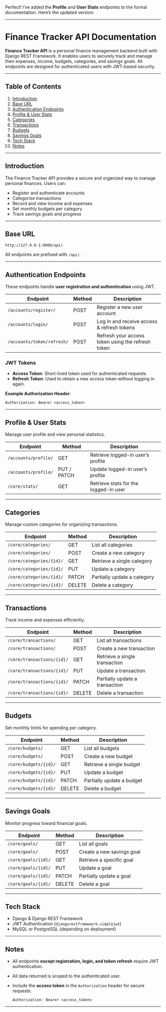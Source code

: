 Perfect! I’ve added the **Profile** and **User Stats** endpoints to the formal documentation. Here’s the updated version:

---

# Finance Tracker API Documentation

**Finance Tracker API** is a personal finance management backend built with Django REST Framework. It enables users to securely track and manage their expenses, income, budgets, categories, and savings goals. All endpoints are designed for authenticated users with JWT-based security.

---

## Table of Contents

1. [Introduction](#introduction)
2. [Base URL](#base-url)
3. [Authentication Endpoints](#authentication-endpoints)
4. [Profile & User Stats](#profile--user-stats)
5. [Categories](#categories)
6. [Transactions](#transactions)
7. [Budgets](#budgets)
8. [Savings Goals](#savings-goals)
9. [Tech Stack](#tech-stack)
10. [Notes](#notes)

---

## Introduction

The Finance Tracker API provides a secure and organized way to manage personal finances. Users can:

* Register and authenticate accounts
* Categorize transactions
* Record and view income and expenses
* Set monthly budgets per category
* Track savings goals and progress

---

## Base URL

```
http://127.0.0.1:8000/api/
```

All endpoints are prefixed with `/api/`.

---

## Authentication Endpoints

These endpoints handle **user registration and authentication** using JWT.

| Endpoint                   | Method | Description                                       |
| -------------------------- | ------ | ------------------------------------------------- |
| `/accounts/register/`      | POST   | Register a new user account                       |
| `/accounts/login/`         | POST   | Log in and receive access & refresh tokens        |
| `/accounts/token/refresh/` | POST   | Refresh your access token using the refresh token |

### JWT Tokens

* **Access Token**: Short-lived token used for authenticated requests.
* **Refresh Token**: Used to obtain a new access token without logging in again.

**Example Authorization Header**:

```
Authorization: Bearer <access_token>
```

---

## Profile & User Stats

Manage user profile and view personal statistics.

| Endpoint             | Method      | Description                           |
| -------------------- | ----------- | ------------------------------------- |
| `/accounts/profile/` | GET         | Retrieve logged-in user’s profile     |
| `/accounts/profile/` | PUT / PATCH | Update logged-in user’s profile       |
| `/core/stats/`       | GET         | Retrieve stats for the logged-in user |

---

## Categories

Manage custom categories for organizing transactions.

| Endpoint                 | Method | Description                 |
| ------------------------ | ------ | --------------------------- |
| `/core/categories/`      | GET    | List all categories         |
| `/core/categories/`      | POST   | Create a new category       |
| `/core/categories/{id}/` | GET    | Retrieve a single category  |
| `/core/categories/{id}/` | PUT    | Update a category           |
| `/core/categories/{id}/` | PATCH  | Partially update a category |
| `/core/categories/{id}/` | DELETE | Delete a category           |

---

## Transactions

Track income and expenses efficiently.

| Endpoint                   | Method | Description                    |
| -------------------------- | ------ | ------------------------------ |
| `/core/transactions/`      | GET    | List all transactions          |
| `/core/transactions/`      | POST   | Create a new transaction       |
| `/core/transactions/{id}/` | GET    | Retrieve a single transaction  |
| `/core/transactions/{id}/` | PUT    | Update a transaction           |
| `/core/transactions/{id}/` | PATCH  | Partially update a transaction |
| `/core/transactions/{id}/` | DELETE | Delete a transaction           |

---

## Budgets

Set monthly limits for spending per category.

| Endpoint              | Method | Description               |
| --------------------- | ------ | ------------------------- |
| `/core/budgets/`      | GET    | List all budgets          |
| `/core/budgets/`      | POST   | Create a new budget       |
| `/core/budgets/{id}/` | GET    | Retrieve a single budget  |
| `/core/budgets/{id}/` | PUT    | Update a budget           |
| `/core/budgets/{id}/` | PATCH  | Partially update a budget |
| `/core/budgets/{id}/` | DELETE | Delete a budget           |

---

## Savings Goals

Monitor progress toward financial goals.

| Endpoint            | Method | Description               |
| ------------------- | ------ | ------------------------- |
| `/core/goals/`      | GET    | List all goals            |
| `/core/goals/`      | POST   | Create a new savings goal |
| `/core/goals/{id}/` | GET    | Retrieve a specific goal  |
| `/core/goals/{id}/` | PUT    | Update a goal             |
| `/core/goals/{id}/` | PATCH  | Partially update a goal   |
| `/core/goals/{id}/` | DELETE | Delete a goal             |

---

## Tech Stack

* Django & Django REST Framework
* JWT Authentication (`djangorestframework-simplejwt`)
* MySQL or PostgreSQL (depending on deployment)

---

## Notes

* All endpoints **except registration, login, and token refresh** require JWT authentication.
* All data returned is scoped to the authenticated user.
* Include the **access token** in the `Authorization` header for secure requests:

  ```
  Authorization: Bearer <access_token>
  ```

---

